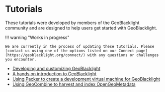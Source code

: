 # Tutorials

These tutorials were developed by members of the GeoBlacklight community and are designed to help users get started with GeoBlacklight. 

!!! warning "Works in progress"

	We are currently in the process of updating these tutorials. Please [contact us using one of the options listed on our Connect page](https://geoblacklight.org/connect/) with any questions or challenges you encounter.

<div class="grid cards" markdown>
    
- [Developing and customizing GeoBlacklight](https://github.com/geoblacklight/workshop-app-2020/wiki)
- [A hands on introduction to GeoBlacklight](https://geoblacklight.org/blog/2015/02/a-hands-on-introduction-to-geoblacklight---geoblacklight-workshop/)
- [Using Packer to create a development virtual machine for GeoBlacklight](https://geoblacklight.org/blog/2016/01/using-packer-to-create-a-development-virtual-machine-for-geoblacklight/)
- [Using GeoCombine to harvest and index OpenGeoMetadata](https://geoblacklight.org/blog/2015/02/using-geocombine-to-harvest-and-index-opengeometadata/)
  
</div>